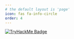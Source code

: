```yaml
---
# the default layout is 'page'
icon: fas fa-info-circle
order: 4
---
```


[![TryHackMe Badge](https://tryhackme.com/badge/3527280)](https://tryhackme.com/users/3527280)
